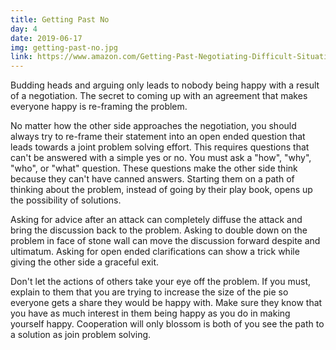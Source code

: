 ```yaml
---
title: Getting Past No
day: 4
date: 2019-06-17
img: getting-past-no.jpg
link: https://www.amazon.com/Getting-Past-Negotiating-Difficult-Situations/dp/0553371312
---
```


Budding heads and arguing only leads to nobody being happy with a result of a
negotiation. The secret to coming up with an agreement that makes everyone happy
is re-framing the problem.

No matter how the other side approaches the negotiation, you should always try
to re-frame their statement into an open ended question that leads towards a
joint problem solving effort. This requires questions that can't be answered
with a simple yes or no. You must ask a "how", "why", "who", or "what" question.
These questions make the other side think because they can't have canned
answers. Starting them on a path of thinking about the problem, instead of going
by their play book, opens up the possibility of solutions.

Asking for advice after an attack can completely diffuse the attack and bring
the discussion back to the problem. Asking to double down on the problem in face
of stone wall can move the discussion forward despite and ultimatum. Asking for
open ended clarifications can show a trick while giving the other side a
graceful exit. 

Don't let the actions of others take your eye off the problem. If you must,
explain to them that you are trying to increase the size of the pie so everyone
gets a share they would be happy with. Make sure they know that you have as much
interest in them being happy as you do in making yourself happy. Cooperation
will only blossom is both of you see the path to a solution as join problem
solving.
